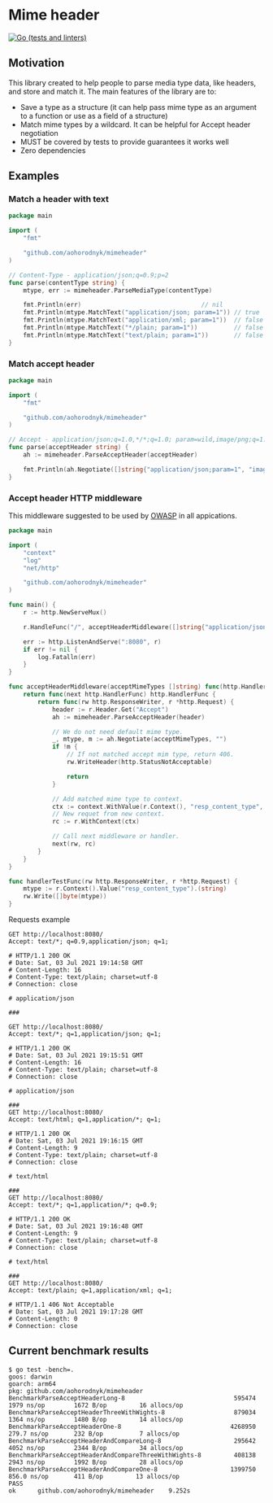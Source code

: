 # Mime header
[![Go (tests and linters)](https://github.com/aohorodnyk/mimeheader/actions/workflows/go.yml/badge.svg)](https://github.com/aohorodnyk/mimeheader/actions/workflows/go.yml)

## Motivation
This library created to help people to parse media type data, like headers, and store and match it.
The main features of the library are to:
* Save a type as a structure (it can help pass mime type as an argument to a function or use as a field of a structure)
* Match mime types by a wildcard. It can be helpful for Accept header negotiation
* MUST be covered by tests to provide guarantees it works well
* Zero dependencies

## Examples
### Match a header with text

```go
package main

import (
	"fmt"

	"github.com/aohorodnyk/mimeheader"
)

// Content-Type - application/json;q=0.9;p=2
func parse(contentType string) {
	mtype, err := mimeheader.ParseMediaType(contentType)

	fmt.Println(err)                                 // nil
	fmt.Println(mtype.MatchText("application/json; param=1")) // true
	fmt.Println(mtype.MatchText("application/xml; param=1"))  // false
	fmt.Println(mtype.MatchText("*/plain; param=1"))          // false
	fmt.Println(mtype.MatchText("text/plain; param=1"))       // false
}
```

### Match accept header

```go
package main

import (
	"fmt"

	"github.com/aohorodnyk/mimeheader"
)

// Accept - application/json;q=1.0,*/*;q=1.0; param=wild,image/png;q=1.0;param=test
func parse(acceptHeader string) {
	ah := mimeheader.ParseAcceptHeader(acceptHeader)

	fmt.Println(ah.Negotiate([]string{"application/json;param=1", "image/png"}, "text/javascript")) // image/png, image/png, true
}
```

### Accept header HTTP middleware
This middleware suggested to be used by [OWASP](https://cheatsheetseries.owasp.org/cheatsheets/REST_Security_Cheat_Sheet.html#send-safe-response-content-types) in all appications.
```go
package main

import (
	"context"
	"log"
	"net/http"

	"github.com/aohorodnyk/mimeheader"
)

func main() {
	r := http.NewServeMux()

	r.HandleFunc("/", acceptHeaderMiddleware([]string{"application/json", "text/html"})(handlerTestFunc))

	err := http.ListenAndServe(":8080", r)
	if err != nil {
		log.Fatalln(err)
	}
}

func acceptHeaderMiddleware(acceptMimeTypes []string) func(http.HandlerFunc) http.HandlerFunc {
	return func(next http.HandlerFunc) http.HandlerFunc {
		return func(rw http.ResponseWriter, r *http.Request) {
			header := r.Header.Get("Accept")
			ah := mimeheader.ParseAcceptHeader(header)

			// We do not need default mime type.
			_, mtype, m := ah.Negotiate(acceptMimeTypes, "")
			if !m {
				// If not matched accept mim type, return 406.
				rw.WriteHeader(http.StatusNotAcceptable)

				return
			}

			// Add matched mime type to context.
			ctx := context.WithValue(r.Context(), "resp_content_type", mtype)
			// New requet from new context.
			rc := r.WithContext(ctx)

			// Call next middleware or handler.
			next(rw, rc)
		}
	}
}

func handlerTestFunc(rw http.ResponseWriter, r *http.Request) {
	mtype := r.Context().Value("resp_content_type").(string)
	rw.Write([]byte(mtype))
}
```

Requests example
```http
GET http://localhost:8080/
Accept: text/*; q=0.9,application/json; q=1;

# HTTP/1.1 200 OK
# Date: Sat, 03 Jul 2021 19:14:58 GMT
# Content-Length: 16
# Content-Type: text/plain; charset=utf-8
# Connection: close

# application/json

###

GET http://localhost:8080/
Accept: text/*; q=1,application/json; q=1;

# HTTP/1.1 200 OK
# Date: Sat, 03 Jul 2021 19:15:51 GMT
# Content-Length: 16
# Content-Type: text/plain; charset=utf-8
# Connection: close

# application/json

###
GET http://localhost:8080/
Accept: text/html; q=1,application/*; q=1;

# HTTP/1.1 200 OK
# Date: Sat, 03 Jul 2021 19:16:15 GMT
# Content-Length: 9
# Content-Type: text/plain; charset=utf-8
# Connection: close

# text/html

###
GET http://localhost:8080/
Accept: text/*; q=1,application/*; q=0.9;

# HTTP/1.1 200 OK
# Date: Sat, 03 Jul 2021 19:16:48 GMT
# Content-Length: 9
# Content-Type: text/plain; charset=utf-8
# Connection: close

# text/html

###
GET http://localhost:8080/
Accept: text/plain; q=1,application/xml; q=1;

# HTTP/1.1 406 Not Acceptable
# Date: Sat, 03 Jul 2021 19:17:28 GMT
# Content-Length: 0
# Connection: close
```

## Current benchmark results
```
$ go test -bench=.
goos: darwin
goarch: arm64
pkg: github.com/aohorodnyk/mimeheader
BenchmarkParseAcceptHeaderLong-8                        	  595474	      1979 ns/op	    1672 B/op	      16 allocs/op
BenchmarkParseAcceptHeaderThreeWithWights-8             	  879034	      1364 ns/op	    1480 B/op	      14 allocs/op
BenchmarkParseAcceptHeaderOne-8                         	 4268950	       279.7 ns/op	     232 B/op	       7 allocs/op
BenchmarkParseAcceptHeaderAndCompareLong-8              	  295642	      4052 ns/op	    2344 B/op	      34 allocs/op
BenchmarkParseAcceptHeaderAndCompareThreeWithWights-8   	  408138	      2943 ns/op	    1992 B/op	      28 allocs/op
BenchmarkParseAcceptHeaderAndCompareOne-8               	 1399750	       856.0 ns/op	     411 B/op	      13 allocs/op
PASS
ok  	github.com/aohorodnyk/mimeheader	9.252s
```
